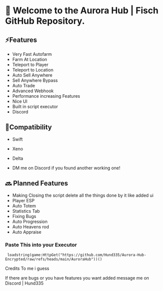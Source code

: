 # 🎣 Welcome to the Aurora Hub | Fisch GitHub Repository.

## ⚡Features
  - Very Fast Autofarm
  - Farm At Location
  - Teleport to Player
  - Teleport to Location
  - Auto Sell Anywhere
  - Sell Anywhere Bypass
  - Auto Trade
  - Advanced Webhook
  - Performance increasing Features
  - Nice UI
  - Built in script executor
  - Discord
    
## 🔌Compatibility
* Swift
* Xeno
* Delta
  
* DM me on Discord if you found another working one!

## 🔜 Planned Features
* Making Closing the script delete all the things done by it like added ui
* Player ESP
* Auto Totem
* Statistics Tab
* Fixing Bugs
* Auto Progression
* Auto Heavens rod
* Auto Appraise
  
  
### Paste This into your Executor
```
 loadstring(game:HttpGet("https://github.com/Hund335/Aurora-Hub-Encrypted/raw/refs/heads/main/AuroraHub"))()
```

Credits To me i guess

If there are bugs or you have features you want added message me on Discord | Hund335
